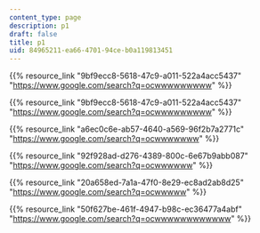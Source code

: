 ```yaml
---
content_type: page
description: p1
draft: false
title: p1
uid: 84965211-ea66-4701-94ce-b0a119813451
---
```

{{% resource_link "9bf9ecc8-5618-47c9-a011-522a4acc5437" "https://www.google.com/search?q=ocwwwwwwwww" %}}

{{% resource_link "9bf9ecc8-5618-47c9-a011-522a4acc5437" "https://www.google.com/search?q=ocwwwwwwwww" %}}

{{% resource_link "a6ec0c6e-ab57-4640-a569-96f2b7a2771c" "https://www.google.com/search?q=ocwwwwwww" %}}

{{% resource_link "92f928ad-d276-4389-800c-6e67b9abb087" "https://www.google.com/search?q=ocwwwwww" %}}

{{% resource_link "20a658ed-7a1a-47f0-8e29-ec8ad2ab8d25" "https://www.google.com/search?q=ocwwwww" %}}

{{% resource_link "50f627be-461f-4947-b98c-ec36477a4abf" "https://www.google.com/search?q=ocwwwwwwwwwwww" %}}